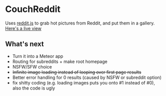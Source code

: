 CouchReddit
===========

Uses [reddit.js](https://github.com/sahilm/reddit.js) to grab hot pictures from Reddit, and put them in a gallery.
[Here's a live view](http://redditbrowse.s3-website-eu-west-1.amazonaws.com/)

## What's next

- Turn it into a Meteor app
- Routing for subreddits + make root homepage
- NSFW/SFW choice
- ~~Infinite image loading instead of looping over first page results~~
- Better error handling for 0 results (caused by NSFW or subreddit option)
- fix shitty coding (e.g. loading images puts you onto #1 instead of #0), also the code is ugly
